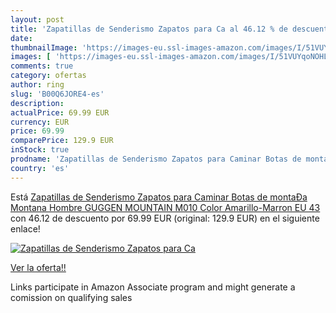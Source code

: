 ```yaml
---
layout: post
title: 'Zapatillas de Senderismo Zapatos para Ca al 46.12 % de descuento'
date: 
thumbnailImage: 'https://images-eu.ssl-images-amazon.com/images/I/51VUYqoNOHL._SL200_.jpg'
images: [ 'https://images-eu.ssl-images-amazon.com/images/I/51VUYqoNOHL._SL200_.jpg' ]
comments: true
category: ofertas
author: ring
slug: 'B00Q6JORE4-es'
description:
actualPrice: 69.99 EUR
currency: EUR
price: 69.99
comparePrice: 129.9 EUR
inStock: true
prodname: 'Zapatillas de Senderismo Zapatos para Caminar Botas de montaÐa Montana Hombre GUGGEN MOUNTAIN M010  Color Amarillo-Marron  EU 43'
country: 'es'
---
```


Está [Zapatillas de Senderismo Zapatos para Caminar Botas de montaÐa Montana Hombre GUGGEN MOUNTAIN M010  Color Amarillo-Marron  EU 43](https://www.amazon.es/dp/B00Q6JORE4/?tag=tolees-21) con 46.12 de descuento por 69.99 EUR (original: 129.9 EUR) en el siguiente enlace!

[![Zapatillas de Senderismo Zapatos para Ca](https://images-eu.ssl-images-amazon.com/images/I/51VUYqoNOHL._SL200_.jpg)](https://www.amazon.es/dp/B00Q6JORE4/?tag=tolees-21)

[Ver la oferta!!](https://www.amazon.es/dp/B00Q6JORE4/?tag=tolees-21)

Links participate in Amazon Associate program and might generate a comission on qualifying sales


